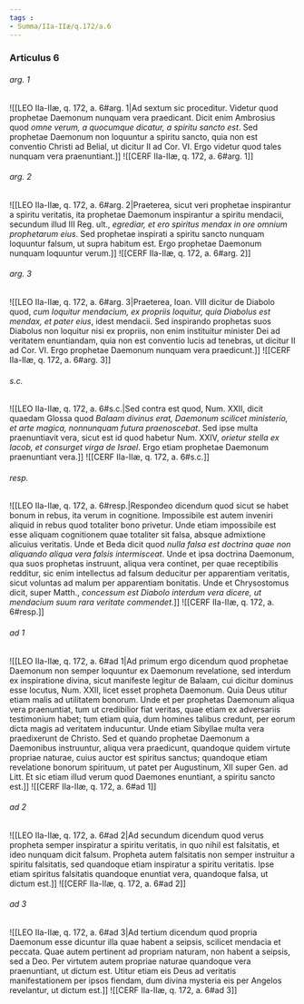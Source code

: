 ```yaml
---
tags : 
- Summa/IIa-IIæ/q.172/a.6
---
```


### Articulus 6

###### arg. 1
![[LEO IIa-IIæ, q. 172, a. 6#arg. 1|Ad sextum sic proceditur. Videtur quod prophetae Daemonum nunquam vera praedicant. Dicit enim Ambrosius quod *omne verum, a quocumque dicatur, a spiritu sancto est*. Sed prophetae Daemonum non loquuntur a spiritu sancto, quia non est conventio Christi ad Belial, ut dicitur II ad Cor. VI. Ergo videtur quod tales nunquam vera praenuntiant.]]
![[CERF IIa-IIæ, q. 172, a. 6#arg. 1]]

###### arg. 2
![[LEO IIa-IIæ, q. 172, a. 6#arg. 2|Praeterea, sicut veri prophetae inspirantur a spiritu veritatis, ita prophetae Daemonum inspirantur a spiritu mendacii, secundum illud III Reg. ult., *egrediar, et ero spiritus mendax in ore omnium prophetarum eius*. Sed prophetae inspirati a spiritu sancto nunquam loquuntur falsum, ut supra habitum est. Ergo prophetae Daemonum nunquam loquuntur verum.]]
![[CERF IIa-IIæ, q. 172, a. 6#arg. 2]]

###### arg. 3
![[LEO IIa-IIæ, q. 172, a. 6#arg. 3|Praeterea, Ioan. VIII dicitur de Diabolo quod, *cum loquitur mendacium, ex propriis loquitur, quia Diabolus est mendax, et pater eius*, idest mendacii. Sed inspirando prophetas suos Diabolus non loquitur nisi ex propriis, non enim instituitur minister Dei ad veritatem enuntiandam, quia non est conventio lucis ad tenebras, ut dicitur II ad Cor. VI. Ergo prophetae Daemonum nunquam vera praedicunt.]]
![[CERF IIa-IIæ, q. 172, a. 6#arg. 3]]

###### s.c.
![[LEO IIa-IIæ, q. 172, a. 6#s.c.|Sed contra est quod, Num. XXII, dicit quaedam Glossa quod *Balaam divinus erat, Daemonum scilicet ministerio, et arte magica, nonnunquam futura praenoscebat*. Sed ipse multa praenuntiavit vera, sicut est id quod habetur Num. XXIV, *orietur stella ex Iacob, et consurget virga de Israel*. Ergo etiam prophetae Daemonum praenuntiant vera.]]
![[CERF IIa-IIæ, q. 172, a. 6#s.c.]]

###### resp.
![[LEO IIa-IIæ, q. 172, a. 6#resp.|Respondeo dicendum quod sicut se habet bonum in rebus, ita verum in cognitione. Impossibile est autem inveniri aliquid in rebus quod totaliter bono privetur. Unde etiam impossibile est esse aliquam cognitionem quae totaliter sit falsa, absque admixtione alicuius veritatis. Unde et Beda dicit quod *nulla falsa est doctrina quae non aliquando aliqua vera falsis intermisceat*. Unde et ipsa doctrina Daemonum, qua suos prophetas instruunt, aliqua vera continet, per quae receptibilis redditur, sic enim intellectus ad falsum deducitur per apparentiam veritatis, sicut voluntas ad malum per apparentiam bonitatis. Unde et Chrysostomus dicit, super Matth., *concessum est Diabolo interdum vera dicere, ut mendacium suum rara veritate commendet*.]]
![[CERF IIa-IIæ, q. 172, a. 6#resp.]]

###### ad 1
![[LEO IIa-IIæ, q. 172, a. 6#ad 1|Ad primum ergo dicendum quod prophetae Daemonum non semper loquuntur ex Daemonum revelatione, sed interdum ex inspiratione divina, sicut manifeste legitur de Balaam, cui dicitur dominus esse locutus, Num. XXII, licet esset propheta Daemonum. Quia Deus utitur etiam malis ad utilitatem bonorum. Unde et per prophetas Daemonum aliqua vera praenuntiat, tum ut credibilior fiat veritas, quae etiam ex adversariis testimonium habet; tum etiam quia, dum homines talibus credunt, per eorum dicta magis ad veritatem inducuntur. Unde etiam Sibyllae multa vera praedixerunt de Christo. Sed et quando prophetae Daemonum a Daemonibus instruuntur, aliqua vera praedicunt, quandoque quidem virtute propriae naturae, cuius auctor est spiritus sanctus; quandoque etiam revelatione bonorum spirituum, ut patet per Augustinum, XII super Gen. ad Litt. Et sic etiam illud verum quod Daemones enuntiant, a spiritu sancto est.]]
![[CERF IIa-IIæ, q. 172, a. 6#ad 1]]

###### ad 2
![[LEO IIa-IIæ, q. 172, a. 6#ad 2|Ad secundum dicendum quod verus propheta semper inspiratur a spiritu veritatis, in quo nihil est falsitatis, et ideo nunquam dicit falsum. Propheta autem falsitatis non semper instruitur a spiritu falsitatis, sed quandoque etiam inspiratur a spiritu veritatis. Ipse etiam spiritus falsitatis quandoque enuntiat vera, quandoque falsa, ut dictum est.]]
![[CERF IIa-IIæ, q. 172, a. 6#ad 2]]

###### ad 3
![[LEO IIa-IIæ, q. 172, a. 6#ad 3|Ad tertium dicendum quod propria Daemonum esse dicuntur illa quae habent a seipsis, scilicet mendacia et peccata. Quae autem pertinent ad propriam naturam, non habent a seipsis, sed a Deo. Per virtutem autem propriae naturae quandoque vera praenuntiant, ut dictum est. Utitur etiam eis Deus ad veritatis manifestationem per ipsos fiendam, dum divina mysteria eis per Angelos revelantur, ut dictum est.]]
![[CERF IIa-IIæ, q. 172, a. 6#ad 3]]

